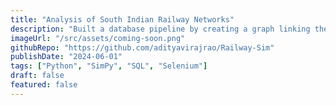 ```yaml
---
title: "Analysis of South Indian Railway Networks"
description: "Built a database pipeline by creating a graph linking the routes from each station and junction for running simulations and measuring delays in the routes using SimPy."
imageUrl: "/src/assets/coming-soon.png"
githubRepo: "https://github.com/adityavirajrao/Railway-Sim"
publishDate: "2024-06-01"
tags: ["Python", "SimPy", "SQL", "Selenium"]
draft: false
featured: false
---
```

